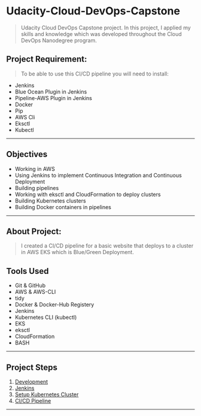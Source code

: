 # Udacity-Cloud-DevOps-Capstone

> Udacity Cloud DevOps Capstone project. In this project, I applied my skills and knowledge which was developed throughout the Cloud DevOps Nanodegree program.

## Project Requirement:

> To be able to use this CI/CD pipeline you will need to install:

* Jenkins
* Blue Ocean Plugin in Jenkins
* Pipeline-AWS Plugin in Jenkins
* Docker
* Pip
* AWS Cli
* Eksctl
* Kubectl

<hr>

## Objectives

- Working in AWS
- Using Jenkins to implement Continuous Integration and Continuous Deployment
- Building pipelines
- Working with eksctl and CloudFormation to deploy clusters
- Building Kubernetes clusters
- Building Docker containers in pipelines

<hr>

## About Project: 

> I created a CI/CD pipeline for a basic website that deploys to a cluster in AWS EKS which is Blue/Green Deployment.


## Tools Used

- Git & GitHub
- AWS & AWS-CLI
- tidy
- Docker & Docker-Hub Registery
- Jenkins
- Kubernetes CLI (kubectl)
- EKS
- eksctl
- CloudFormation
- BASH

<hr>

## Project Steps

1. [Development](#development)
2. [Jenkins](#jenkins)
3. [Setup Kubernetes Cluster](#setup-kubernetes-cluster)
4. [CI/CD Pipeline](#ci/cd-pipeline)

<hr>
